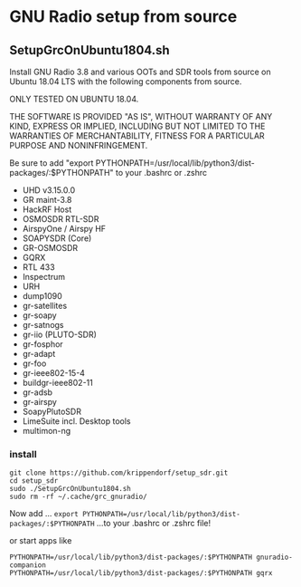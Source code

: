 # GNU Radio setup from source

## SetupGrcOnUbuntu1804.sh

Install GNU Radio 3.8 and various OOTs and SDR tools from source on Ubuntu 18.04 LTS with the following components from source.

ONLY TESTED ON UBUNTU 18.04. 

THE SOFTWARE IS PROVIDED "AS IS", WITHOUT WARRANTY OF ANY KIND, EXPRESS OR IMPLIED, INCLUDING BUT NOT LIMITED TO THE WARRANTIES OF MERCHANTABILITY, FITNESS FOR A PARTICULAR PURPOSE AND NONINFRINGEMENT.

Be sure to add "export PYTHONPATH=/usr/local/lib/python3/dist-packages/:$PYTHONPATH" to your .bashrc or .zshrc

* UHD  v3.15.0.0
* GR maint-3.8
* HackRF Host
* OSMOSDR RTL-SDR
* AirspyOne / Airspy HF
* SOAPYSDR (Core)
* GR-OSMOSDR
* GQRX
* RTL 433
* Inspectrum
* URH
* dump1090
* gr-satellites
* gr-soapy
* gr-satnogs
* gr-iio (PLUTO-SDR)
* gr-fosphor
* gr-adapt
* gr-foo
* gr-ieee802-15-4
* buildgr-ieee802-11
* gr-adsb
* gr-airspy
* SoapyPlutoSDR
* LimeSuite incl. Desktop tools
* multimon-ng

### install

```
git clone https://github.com/krippendorf/setup_sdr.git
cd setup_sdr
sudo ./SetupGrcOnUbuntu1804.sh
sudo rm -rf ~/.cache/grc_gnuradio/
```
Now add ... 
```export PYTHONPATH=/usr/local/lib/python3/dist-packages/:$PYTHONPATH``` 
...to your .bashrc or .zshrc file!

or start apps like
``` 
PYTHONPATH=/usr/local/lib/python3/dist-packages/:$PYTHONPATH gnuradio-companion
PYTHONPATH=/usr/local/lib/python3/dist-packages/:$PYTHONPATH gqrx
```

